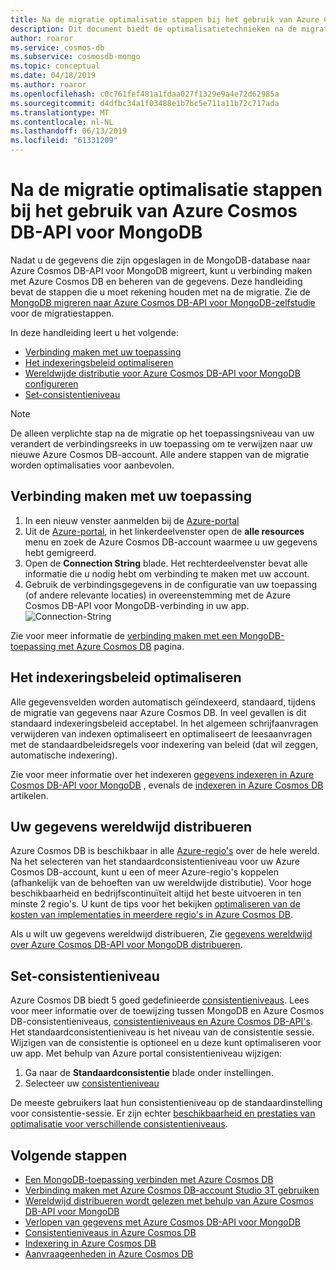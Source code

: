 ```yaml
---
title: Na de migratie optimalisatie stappen bij het gebruik van Azure Cosmos DB-API voor MongoDB
description: Dit document biedt de optimalisatietechnieken na de migratie van MongoDB naar Azure Cosmos DB-APi voor Mongo DB.
author: roaror
ms.service: cosmos-db
ms.subservice: cosmosdb-mongo
ms.topic: conceptual
ms.date: 04/18/2019
ms.author: roaror
ms.openlocfilehash: c0c761fef481a1fdaa027f1329e9a4e72d62985a
ms.sourcegitcommit: d4dfbc34a1f03488e1b7bc5e711a11b72c717ada
ms.translationtype: MT
ms.contentlocale: nl-NL
ms.lasthandoff: 06/13/2019
ms.locfileid: "61331209"
---
```

# <a name="post-migration-optimization-steps-when-using-azure-cosmos-dbs-api-for-mongodb"></a>Na de migratie optimalisatie stappen bij het gebruik van Azure Cosmos DB-API voor MongoDB 

Nadat u de gegevens die zijn opgeslagen in de MongoDB-database naar Azure Cosmos DB-API voor MongoDB migreert, kunt u verbinding maken met Azure Cosmos DB en beheren van de gegevens. Deze handleiding bevat de stappen die u moet rekening houden met na de migratie. Zie de [MongoDB migreren naar Azure Cosmos DB-API voor MongoDB-zelfstudie](../dms/tutorial-mongodb-cosmos-db.md) voor de migratiestappen.

In deze handleiding leert u het volgende:
- [Verbinding maken met uw toepassing](#connect-account)
- [Het indexeringsbeleid optimaliseren](#indexing)
- [Wereldwijde distributie voor Azure Cosmos DB-API voor MongoDB configureren](#distribute-data)
- [Set-consistentieniveau](#consistency)

> [!NOTE]
> De alleen verplichte stap na de migratie op het toepassingsniveau van uw verandert de verbindingsreeks in uw toepassing om te verwijzen naar uw nieuwe Azure Cosmos DB-account. Alle andere stappen van de migratie worden optimalisaties voor aanbevolen.
>

## <a id="connect-account"></a>Verbinding maken met uw toepassing 

1. In een nieuw venster aanmelden bij de [Azure-portal](https://www.portal.azure.com/)
2. Uit de [Azure-portal](https://www.portal.azure.com/), in het linkerdeelvenster open de **alle resources** menu en zoek de Azure Cosmos DB-account waarmee u uw gegevens hebt gemigreerd.
3. Open de **Connection String** blade. Het rechterdeelvenster bevat alle informatie die u nodig hebt om verbinding te maken met uw account.
4. Gebruik de verbindingsgegevens in de configuratie van uw toepassing (of andere relevante locaties) in overeenstemming met de Azure Cosmos DB-API voor MongoDB-verbinding in uw app. 
![Connection-String](./media/mongodb-post-migration/connection-string.png)

Zie voor meer informatie de [verbinding maken met een MongoDB-toepassing met Azure Cosmos DB](connect-mongodb-account.md) pagina.

## <a id="indexing"></a>Het indexeringsbeleid optimaliseren

Alle gegevensvelden worden automatisch geïndexeerd, standaard, tijdens de migratie van gegevens naar Azure Cosmos DB. In veel gevallen is dit standaard indexeringsbeleid acceptabel. In het algemeen schrijfaanvragen verwijderen van indexen optimaliseert en optimaliseert de leesaanvragen met de standaardbeleidsregels voor indexering van beleid (dat wil zeggen, automatische indexering).

Zie voor meer informatie over het indexeren [gegevens indexeren in Azure Cosmos DB-API voor MongoDB](mongodb-indexing.md) , evenals de [indexeren in Azure Cosmos DB](index-overview.md) artikelen.

## <a id="distribute-data"></a>Uw gegevens wereldwijd distribueren

Azure Cosmos DB is beschikbaar in alle [Azure-regio's](https://azure.microsoft.com/regions/#services) over de hele wereld. Na het selecteren van het standaardconsistentieniveau voor uw Azure Cosmos DB-account, kunt u een of meer Azure-regio's koppelen (afhankelijk van de behoeften van uw wereldwijde distributie). Voor hoge beschikbaarheid en bedrijfscontinuïteit altijd het beste uitvoeren in ten minste 2 regio's. U kunt de tips voor het bekijken [optimaliseren van de kosten van implementaties in meerdere regio's in Azure Cosmos DB](optimize-cost-regions.md).

Als u wilt uw gegevens wereldwijd distribueren, Zie [gegevens wereldwijd over Azure Cosmos DB-API voor MongoDB distribueren](tutorial-global-distribution-mongodb.md). 

## <a id="consistency"></a>Set-consistentieniveau
Azure Cosmos DB biedt 5 goed gedefinieerde [consistentieniveaus](consistency-levels.md). Lees voor meer informatie over de toewijzing tussen MongoDB en Azure Cosmos DB-consistentieniveaus, [consistentieniveaus en Azure Cosmos DB-API's](consistency-levels-across-apis.md). Het standaardconsistentieniveau is het niveau van de consistentie sessie. Wijzigen van de consistentie is optioneel en u deze kunt optimaliseren voor uw app. Met behulp van Azure portal consistentieniveau wijzigen:

1. Ga naar de **Standaardconsistentie** blade onder instellingen.
2. Selecteer uw [consistentieniveau](consistency-levels.md)

De meeste gebruikers laat hun consistentieniveau op de standaardinstelling voor consistentie-sessie. Er zijn echter [beschikbaarheid en prestaties van optimalisatie voor verschillende consistentieniveaus](consistency-levels-tradeoffs.md). 

## <a name="next-steps"></a>Volgende stappen

* [Een MongoDB-toepassing verbinden met Azure Cosmos DB](connect-mongodb-account.md)
* [Verbinding maken met Azure Cosmos DB-account Studio 3T gebruiken](mongodb-mongochef.md)
* [Wereldwijd distribueren wordt gelezen met behulp van Azure Cosmos DB-API voor MongoDB](mongodb-readpreference.md)
* [Verlopen van gegevens met Azure Cosmos DB-API voor MongoDB](mongodb-time-to-live.md)
* [Consistentieniveaus in Azure Cosmos DB](consistency-levels.md)
* [Indexering in Azure Cosmos DB](index-overview.md)
* [Aanvraageenheden in Azure Cosmos DB](request-units.md)





